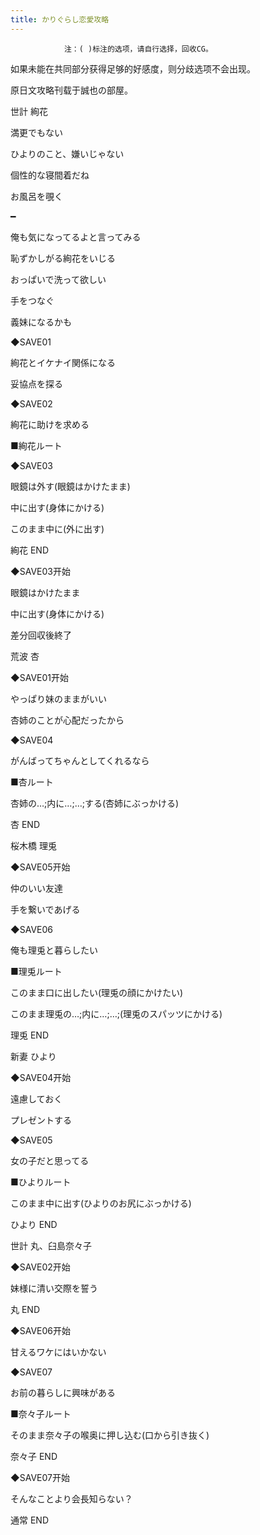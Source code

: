 ```yaml
---
title: かりぐらし恋愛攻略
---
```


                注：( )标注的选项，请自行选择，回收CG。

如果未能在共同部分获得足够的好感度，则分歧选项不会出现。

原日文攻略刊载于誠也の部屋。



世計 絢花



満更でもない

ひよりのこと、嫌いじゃない

個性的な寝間着だね

お風呂を覗く

━

俺も気になってるよと言ってみる

恥ずかしがる絢花をいじる

おっぱいで洗って欲しい

手をつなぐ

義妹になるかも

◆SAVE01

絢花とイケナイ関係になる

妥協点を探る

◆SAVE02

絢花に助けを求める

■絢花ルート

◆SAVE03

眼鏡は外す(眼鏡はかけたまま)

中に出す(身体にかける)

このまま中に(外に出す)



絢花 END



◆SAVE03开始

眼鏡はかけたまま

中に出す(身体にかける)



差分回収後終了



荒波 杏



◆SAVE01开始

やっぱり妹のままがいい

杏姉のことが心配だったから

◆SAVE04

がんばってちゃんとしてくれるなら

■杏ルート

杏姉の…;内に…;…;する(杏姉にぶっかける)



杏 END



桜木橋 理兎



◆SAVE05开始

仲のいい友達

手を繋いであげる

◆SAVE06

俺も理兎と暮らしたい

■理兎ルート

このまま口に出したい(理兎の顔にかけたい)

このまま理兎の…;内に…;…;(理兎のスパッツにかける)



理兎 END



新妻 ひより



◆SAVE04开始

遠慮しておく

プレゼントする

◆SAVE05

女の子だと思ってる

■ひよりルート

このまま中に出す(ひよりのお尻にぶっかける)



ひより END



世計 丸、臼島奈々子



◆SAVE02开始

妹様に清い交際を誓う



丸 END



◆SAVE06开始

甘えるワケにはいかない

◆SAVE07

お前の暮らしに興味がある

■奈々子ルート

そのまま奈々子の喉奥に押し込む(口から引き抜く)



奈々子 END



◆SAVE07开始

そんなことより会長知らない？



通常 END


              
